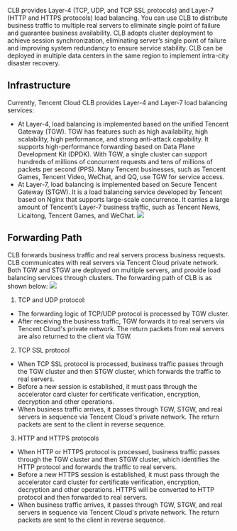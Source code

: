 CLB provides Layer-4 (TCP, UDP, and TCP SSL protocols) and Layer-7 (HTTP and HTTPS protocols) load balancing. You can use CLB to distribute business traffic to multiple real servers to eliminate single point of failure and guarantee business availability. CLB adopts cluster deployment to achieve session synchronization, eliminating server’s single point of failure and improving system redundancy to ensure service stability. CLB can be deployed in multiple data centers in the same region to implement intra-city disaster recovery.

## Infrastructure
Currently, Tencent Cloud CLB provides Layer-4 and Layer-7 load balancing services:
- At Layer-4, load balancing is implemented based on the unified Tencent Gateway (TGW). TGW has features such as high availability, high scalability, high performance, and strong anti-attack capability. It supports high-performance forwarding based on Data Plane Development Kit (DPDK). With TGW, a single cluster can support hundreds of millions of concurrent requests and tens of millions of packets per second (PPS). Many Tencent businesses, such as Tencent Games, Tencent Video, WeChat, and QQ, use TGW for service access.
- At Layer-7, load balancing is implemented based on Secure Tencent Gateway (STGW). It is a load balancing service developed by Tencent based on Nginx that supports large-scale concurrence. It carries a large amount of Tencent’s Layer-7 business traffic, such as Tencent News, Licaitong, Tencent Games, and WeChat.
![](https://main.qcloudimg.com/raw/ffaf83830261022c553be67962deba9b.png)

## Forwarding Path
CLB forwards business traffic and real servers process business requests. CLB communicates with real servers via Tencent Cloud private network. Both TGW and STGW are deployed on multiple servers, and provide load balancing services through clusters. The forwarding path of CLB is as shown below:
![](https://main.qcloudimg.com/raw/f40b41064f9429dc527b6e47e7c6d71e.png)
1. TCP and UDP protocol:
 - The forwarding logic of TCP/UDP protocol is processed by TGW cluster.
 - After receiving the business traffic, TGW forwards it to real servers via Tencent Cloud's private network. The return packets from real servers are also returned to the client via TGW.
2. TCP SSL protocol
 - When TCP SSL protocol is processed, business traffic passes through the TGW cluster and then STGW cluster, which forwards the traffic to real servers.
 - Before a new session is established, it must pass through the accelerator card cluster for certificate verification, encryption, decryption and other operations.
 - When business traffic arrives, it passes through TGW, STGW, and real servers in sequence via Tencent Cloud's private network. The return packets are sent to the client in reverse sequence.
3. HTTP and HTTPS protocols
 - When HTTP or HTTPS protocol is processed, business traffic passes through the TGW cluster and then STGW cluster, which identifies the HTTP protocol and forwards the traffic to real servers.
 - Before a new HTTPS session is established, it must pass through the accelerator card cluster for certificate verification, encryption, decryption and other operations. HTTPS will be converted to HTTP protocol and then forwarded to real servers.
 - When business traffic arrives, it passes through TGW, STGW, and real servers in sequence via Tencent Cloud's private network. The return packets are sent to the client in reverse sequence.
